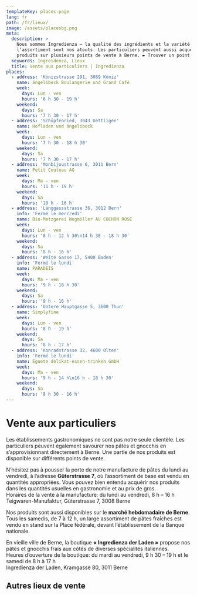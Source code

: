 ```yaml
---
templateKey: places-page
lang: fr 
path: /fr/lieux/
image: /assets/placesbg.png
meta:
  description: >
    Nous sommes Ingredienza – la qualité des ingrédients et la variété de
    l’assortiment sont nos atouts. Les particuliers peuvent aussi acquérir nos
    produits sur plusieurs points de vente à Berne. ► Trouver un point de vente
  keywords: Ingreidenza, Lieux 
  title: Vente aux particuliers | Ingredienza
places:
  - address: 'Könizstrasse 291, 3089 Köniz'
    name: ängelibeck Boulangerie und Grand Café
    week:
      days: Lun - ven
      hours: '6 h 30 - 19 h'
    weekend:
      days: Sa
      hours: '7 h 30 - 17 h'
  - address: 'Schüpfenried, 3043 Uettligen'
    name: Hofladen und ängelibeck 
    week:
      days: Lun - ven
      hours: '7 h 30 - 18 h 30'
    weekend:
      days: Sa
      hours: '7 h 30 - 17 h'
  - address: 'Monbijoustrasse 6, 3011 Bern'
    name: Petit Couteau AG 
    week:
      days: Ma - ven
      hours: '11 h - 19 h'
    weekend:
      days: Sa
      hours: '10 h - 16 h'
  - address: 'Länggassstrasse 36, 3012 Bern'
    info: 'Fermé le mercredi'
    name: Bio-Metzgerei Wegmüller AU COCHON ROSE 
    week:
      days: Lun - ven
      hours: '8 h - 12 h 30\n14 h 30 - 18 h 30'
    weekend:
      days: Sa
      hours: '8 h - 16 h'
  - address: 'Weite Gasse 17, 5400 Baden'
    info: 'Fermé le lundi'
    name: PARADEIS 
    week:
      days: Ma - ven
      hours: '9 h - 18 h 30'
    weekend:
      days: Sa
      hours: '9 h - 16 h'
  - address: 'Untere Hauptgasse 5, 3600 Thun'
    name: Simplyfine 
    week:
      days: Lun - ven
      hours: '8 h - 19 h'
    weekend:
      days: Sa
      hours: '8 h - 17 h'
  - address: 'Konradstrasse 32, 4600 Olten'
    info: 'Fermé le lundi'
    name: Eguete delikat-essen-trinken GmbH 
    week:
      days: Ma - ven
      hours: '9 h - 14 h\n16 h - 18 h 30'
    weekend:
      days: Sa
      hours: '8 h 30 - 16 h'
---
```


# Vente aux particuliers

Les établissements gastronomiques ne sont pas notre seule clientèle. Les
particuliers peuvent également savourer nos pâtes et gnocchis en
s’approvisionnant directement à Berne. Une partie de nos produits est disponible
sur différents points de vente.


N’hésitez pas à pousser la porte de notre manufacture de pâtes du lundi au
vendredi, à l’adresse **Güterstrasse 7**, où l’assortiment de base est vendu en
quantités appropriées. Vous pouvez bien entendu acquérir nos produits dans les
quantités usuelles en gastronomie et au prix de gros. <br />
Horaires de la vente à la manufacture: du lundi au vendredi, 8 h – 16 h <br />
Teigwaren-Manufaktur, Güterstrasse 7, 3008 Berne

Nos produits sont aussi disponibles sur le **marché hebdomadaire de Berne**. Tous
les samedis, de 7 à 12 h, un large assortiment de pâtes fraîches est vendu en
stand sur la Place fédérale, devant l’établissement de la Banque nationale.


En vieille ville de Berne, la boutique **« Ingredienza der Laden »** propose nos
pâtes et gnocchis frais aux côtés de diverses spécialités italiennes. <br />
Heures d’ouverture de la boutique: du mardi au vendredi, 9 h 30 – 19 h 
et le samedi de 8 h à 17 h <br />
Ingredienza der Laden, Kramgasse 80, 3011 Berne


## Autres lieux de vente 
